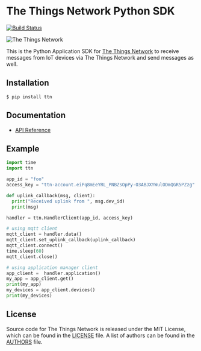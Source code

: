 # The Things Network Python SDK

[![Build Status](https://travis-ci.org/TheThingsNetwork/python-app-sdk.svg?branch=master)](https://travis-ci.org/TheThingsNetwork/python-app-sdk)

![The Things Network](https://thethings.blob.core.windows.net/ttn/logo.svg)

This is the Python Application SDK for [The Things Network](https://www.thethingsnetwork.org/) to receive messages from IoT devices via The Things Network and send messages as well.

## Installation
```
$ pip install ttn
```
## Documentation
* [API Reference](./DOCUMENTATION.md)

## Example
```python
import time
import ttn

app_id = "foo"
access_key = "ttn-account.eiPq8mEeYRL_PNBZsOpPy-O3ABJXYWulODmQGR5PZzg"

def uplink_callback(msg, client):
  print("Received uplink from ", msg.dev_id)
  print(msg)

handler = ttn.HandlerClient(app_id, access_key)

# using mqtt client
mqtt_client = handler.data()
mqtt_client.set_uplink_callback(uplink_callback)
mqtt_client.connect()
time.sleep(60)
mqtt_client.close()

# using application manager client
app_client =  handler.application()
my_app = app_client.get()
print(my_app)
my_devices = app_client.devices()
print(my_devices)
```

## License

Source code for The Things Network is released under the MIT License, which can be found in the [LICENSE](LICENSE) file. A list of authors can be found in the [AUTHORS](AUTHORS) file.
